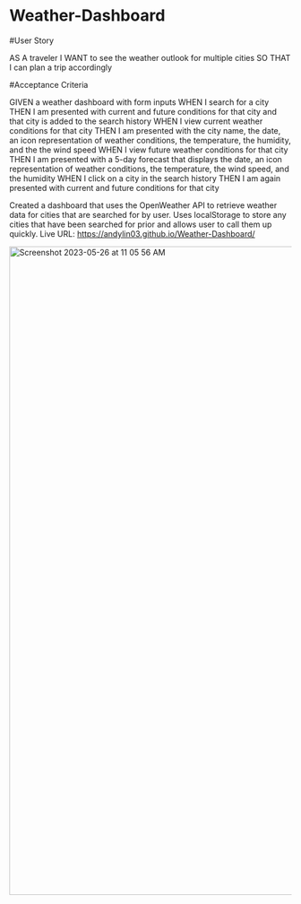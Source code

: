 # Weather-Dashboard

#User Story 

AS A traveler
I WANT to see the weather outlook for multiple cities
SO THAT I can plan a trip accordingly

#Acceptance Criteria 

GIVEN a weather dashboard with form inputs
WHEN I search for a city
THEN I am presented with current and future conditions for that city and that city is added to the search history
WHEN I view current weather conditions for that city
THEN I am presented with the city name, the date, an icon representation of weather conditions, the temperature, the humidity, and the the wind speed
WHEN I view future weather conditions for that city
THEN I am presented with a 5-day forecast that displays the date, an icon representation of weather conditions, the temperature, the wind speed, and the humidity
WHEN I click on a city in the search history
THEN I am again presented with current and future conditions for that city

Created a dashboard that uses the OpenWeather API to retrieve weather data for cities that are searched for by user. Uses localStorage to store any cities that have been searched for prior and allows user to call them up quickly.
Live URL: https://andylin03.github.io/Weather-Dashboard/

<img width="1157" alt="Screenshot 2023-05-26 at 11 05 56 AM" src="https://github.com/andylin03/Weather-Dashboard/assets/126199540/62fa2e3c-c010-47b6-b8fb-bbb59ecb0c6e">

